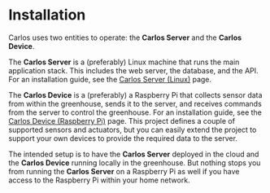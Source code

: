 # Installation

Carlos uses two entities to operate: the **Carlos Server** and the **Carlos Device**.

The **Carlos Server** is a (preferably) Linux machine that runs the main application stack.
This includes the web server, the database, and the API. For an installation guide, see the [Carlos Server (Linux)](server.md) page.

The **Carlos Device** is a (preferably) a Raspberry Pi that collects sensor data from within the greenhouse, sends it to the server, and receives commands from the server to control the greenhouse.
For an installation guide, see the [Carlos Device (Raspberry Pi)](device.md) page.
This project defines a couple of supported sensors and actuators, but you can easily extend the project to support your own devices to provide the required data to the server.

The intended setup is to have the **Carlos Server** deployed in the cloud and the **Carlos Device** running locally in the greenhouse.
But nothing stops you from running the **Carlos Server** on a Raspberry Pi as well if you have access to the Raspberry Pi within your home network.
